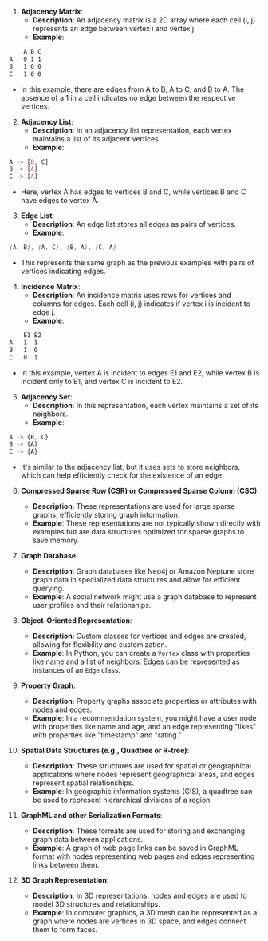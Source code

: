 1. **Adjacency Matrix**:
   - **Description**: An adjacency matrix is a 2D array where each cell (i, j) represents an edge between vertex i and vertex j.
   - **Example**:

```css
    A B C
A   0 1 1
B   1 0 0
C   1 0 0
```

   - In this example, there are edges from A to B, A to C, and B to A. The absence of a 1 in a cell indicates no edge between the respective vertices.

2. **Adjacency List**:
   - **Description**: In an adjacency list representation, each vertex maintains a list of its adjacent vertices.
   - **Example**:

```css
A -> [B, C]
B -> [A]
C -> [A]
```

   - Here, vertex A has edges to vertices B and C, while vertices B and C have edges to vertex A.

3. **Edge List**:
   - **Description**: An edge list stores all edges as pairs of vertices.
   - **Example**:

```css
(A, B), (A, C), (B, A), (C, A)
```

   - This represents the same graph as the previous examples with pairs of vertices indicating edges.

4. **Incidence Matrix**:
   - **Description**: An incidence matrix uses rows for vertices and columns for edges. Each cell (i, j) indicates if vertex i is incident to edge j.
   - **Example**:

```css
    E1 E2
A   1  1
B   1  0
C   0  1
```

   - In this example, vertex A is incident to edges E1 and E2, while vertex B is incident only to E1, and vertex C is incident to E2.

5. **Adjacency Set**:
   - **Description**: In this representation, each vertex maintains a set of its neighbors.
   - **Example**:

```css
A -> {B, C}
B -> {A}
C -> {A}
```

   - It's similar to the adjacency list, but it uses sets to store neighbors, which can help efficiently check for the existence of an edge.

6. **Compressed Sparse Row (CSR) or Compressed Sparse Column (CSC)**:
   - **Description**: These representations are used for large sparse graphs, efficiently storing graph information.
   - **Example**: 
     These representations are not typically shown directly with examples but are data structures optimized for sparse graphs to save memory.

7. **Graph Database**:
   - **Description**: Graph databases like Neo4j or Amazon Neptune store graph data in specialized data structures and allow for efficient querying.
   - **Example**: 
     A social network might use a graph database to represent user profiles and their relationships.

8. **Object-Oriented Representation**:
   - **Description**: Custom classes for vertices and edges are created, allowing for flexibility and customization.
   - **Example**: 
     In Python, you can create a `Vertex` class with properties like name and a list of neighbors. Edges can be represented as instances of an `Edge` class.

9. **Property Graph**:
   - **Description**: Property graphs associate properties or attributes with nodes and edges.
   - **Example**:
     In a recommendation system, you might have a user node with properties like name and age, and an edge representing "likes" with properties like "timestamp" and "rating."

10. **Spatial Data Structures (e.g., Quadtree or R-tree)**:
    - **Description**: These structures are used for spatial or geographical applications where nodes represent geographical areas, and edges represent spatial relationships.
    - **Example**: 
      In geographic information systems (GIS), a quadtree can be used to represent hierarchical divisions of a region.

11. **GraphML and other Serialization Formats**:
    - **Description**: These formats are used for storing and exchanging graph data between applications.
    - **Example**: 
      A graph of web page links can be saved in GraphML format with nodes representing web pages and edges representing links between them.

12. **3D Graph Representation**:
    - **Description**: In 3D representations, nodes and edges are used to model 3D structures and relationships.
    - **Example**: 
      In computer graphics, a 3D mesh can be represented as a graph where nodes are vertices in 3D space, and edges connect them to form faces.
